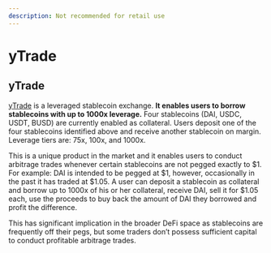 ```yaml
---
description: Not recommended for retail use
---
```


# yTrade

## yTrade <a id="yTrade"></a>

[yTrade](https://ytrade.finance/) is a leveraged stablecoin exchange. **It enables users to borrow stablecoins with up to 1000x leverage.** Four stablecoins \(DAI, USDC, USDT, BUSD\) are currently enabled as collateral. Users deposit one of the four stablecoins identified above and receive another stablecoin on margin. Leverage tiers are: 75x, 100x, and 1000x.

This is a unique product in the market and it enables users to conduct arbitrage trades whenever certain stablecoins are not pegged exactly to $1. For example: DAI is intended to be pegged at $1, however, occasionally in the past it has traded at $1.05. A user can deposit a stablecoin as collateral and borrow up to 1000x of his or her collateral, receive DAI, sell it for $1.05 each, use the proceeds to buy back the amount of DAI they borrowed and profit the difference.

This has significant implication in the broader DeFi space as stablecoins are frequently off their pegs, but some traders don’t possess sufficient capital to conduct profitable arbitrage trades.

